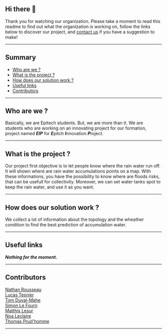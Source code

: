 ## Hi there 👋 <!-- omit from toc -->
Thank you for watching our organization. Please take a moment to read this readme to find out what the organization is working on, follow the links below to discover our project, and [contact us](#contributors) if you have a suggestion to make!
___
## Summary <!-- omit from toc -->
- [Who are we ?](#who-are-we-)
- [What is the project ?](#what-is-the-project-)
- [How does our solution work ?](#how-does-our-solution-work-)
- [Useful links](#useful-links)
- [Contributors](#contributors)
___
## Who are we ?
Basically, we are Epitech students. But, we are more than it. We are students who are working on an innovating project for our formation, project named ***EIP*** for ***E***pitch ***I***nnovation ***P***roject.
___
## What is the project ?
Our project first objective is to let people know where the rain water run off. It will shown where are rain water accumulations points on a map. With these informations, you have the possibility to know where are floods risks, that can be usefull for collectivity. Moreover, we can set water tanks spot to keep the rain water, and use it as you want.
___
## How does our solution work ?
We collect a lot of information about the topology and the wheather condition to find the best prediction of accumulation water.
___
## Useful links
***Nothing for the moment.***
___
## Contributors
[Nathan Rousseau](mailto:nathan.rousseau@epitech.eu)\
[Lucas Tesnier](mailto:lucas.tesnier@epitech.eu)\
[Tom Duval-Mahe](mailto:tom.duval-mahe@epitech.eu)\
[Simon Le Fourn](mailto:simon.lefourn@epitech.eu)\
[Matthis Lesur](mailto:matthis.lesur@epitech.eu)\
[Noa Leclaire](mailto:noa.leclaire@epitech.eu)\
[Thomas Prud'homme](mailto:thomas.prudhomme@epitech.eu)
___
<!--

**Here are some ideas to get you started:**

🙋‍♀️ A short introduction - what is your organization all about?
🌈 Contribution guidelines - how can the community get involved?
👩‍💻 Useful resources - where can the community find your docs? Is there anything else the community should know?
🍿 Fun facts - what does your team eat for breakfast?
🧙 Remember, you can do mighty things with the power of [Markdown](https://docs.github.com/github/writing-on-github/getting-started-with-writing-and-formatting-on-github/basic-writing-and-formatting-syntax)
-->
